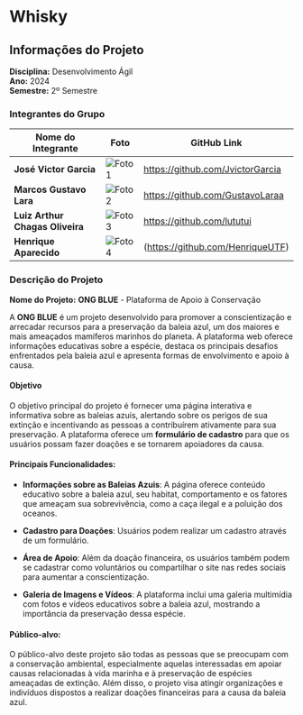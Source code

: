 # Whisky

## Informações do Projeto

**Disciplina:** Desenvolvimento Ágil  
**Ano:** 2024  
**Semestre:** 2º Semestre

### Integrantes do Grupo

| Nome do Integrante       | Foto                                              | GitHub Link                                 |
|--------------------------|---------------------------------------------------|---------------------------------------------|
| **José Victor Garcia**       | ![Foto1](caminho/para/foto1.jpg)                  | https://github.com/JvictorGarcia|
| **Marcos Gustavo Lara**       | ![Foto2](caminho/para/foto2.jpg)                  | https://github.com/GustavoLaraa |
| **Luiz Arthur Chagas Oliveira**       | ![Foto3](caminho/para/foto3.jpg)                  | https://github.com/lututui |
| **Henrique Aparecido**       | ![Foto4](caminho/para/foto4.jpg)                  | (https://github.com/HenriqueUTF) |


### Descrição do Projeto

**Nome do Projeto:** **ONG BLUE** - Plataforma de Apoio à Conservação

A **ONG BLUE** é um projeto desenvolvido para promover a conscientização e arrecadar recursos para a preservação da baleia azul, um dos maiores e mais ameaçados mamíferos marinhos do planeta. A plataforma web oferece informações educativas sobre a espécie, destaca os principais desafios enfrentados pela baleia azul e apresenta formas de envolvimento e apoio à causa.

#### Objetivo

O objetivo principal do projeto é fornecer uma página interativa e informativa sobre as baleias azuis, alertando sobre os perigos de sua extinção e incentivando as pessoas a contribuírem ativamente para sua preservação. A plataforma oferece um **formulário de cadastro** para que os usuários possam fazer doações e se tornarem apoiadores da causa.

#### Principais Funcionalidades:

- **Informações sobre as Baleias Azuis**: A página oferece conteúdo educativo sobre a baleia azul, seu habitat, comportamento e os fatores que ameaçam sua sobrevivência, como a caça ilegal e a poluição dos oceanos.
  
- **Cadastro para Doações**: Usuários podem realizar um cadastro através de um formulário. 

- **Área de Apoio**: Além da doação financeira, os usuários também podem se cadastrar como voluntários ou compartilhar o site nas redes sociais para aumentar a conscientização.

- **Galeria de Imagens e Vídeos**: A plataforma inclui uma galeria multimídia com fotos e vídeos educativos sobre a baleia azul, mostrando a importância da preservação dessa espécie.

#### Público-alvo:

O público-alvo deste projeto são todas as pessoas que se preocupam com a conservação ambiental, especialmente aquelas interessadas em apoiar causas relacionadas à vida marinha e à preservação de espécies ameaçadas de extinção. Além disso, o projeto visa atingir organizações e indivíduos dispostos a realizar doações financeiras para a causa da baleia azul.

